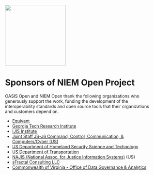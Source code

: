 <img src="artwork/NIEM-NO-Logo-v5.png" width="200">


# Sponsors of NIEM Open Project

OASIS Open and NIEM Open thank the following organizations who generously support the work, funding the development of the interoperability standards and open source tools that their organizations and customers depend on.  

* [Equivant](https://www.equivant.com/)
* [Georgia Tech Research Institute](https://gtri.gatech.edu/)
* [IJIS Institute](https://ijis.org/) 
* [Joint Staff JS-J6 Command, Control, Communication, & Computers/Cyber (US)](https://www.jcs.mil/Directorates/J6-C4-Cyber/)
* [US Department of Homeland Security Science and Technology](https://www.dhs.gov/science-and-technology)
* [US Department of Transportation](https://www.transportation.gov/)
* [NAJIS (National Assoc. for Justice Information Systems)](https://www.najis.org/) (US)
* [sFractal Consulting LLC](https://www.sfractal.com/)
* [Commonwealth of Virginia - Office of Data Governance & Analytics](https://www.odga.virginia.gov/)
